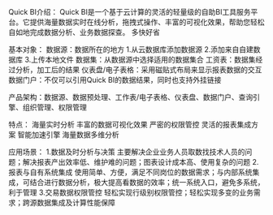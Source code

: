 Quick BI介绍：
	Quick BI是一个基于云计算的灵活的轻量级的自助BI工具服务平台。它提供海量数据实时在线分析，拖拽式操作、丰富的可视化效果，帮助您轻松自如地完成数据分析、业务数据探查。	多快好省

基本对象：
	数据源：数据所在的地方 1.从云数据库添加数据源 2.添加来自自建数据库 3.上传本地文件
	数据集：从数据源中选择适用的数据集合
	工资表：数据集经过分析，加工后的结果
	仪表盘/电子表格：采用磁贴式布局来显示报表数据的交互
	数据门户：不仅可以引用Quick BI的数据结果，同时也支持外挂链接
	
产品架构：数据源、数据预处理、工作表/电子表格、仪表盘、数据门户、查询引擎、组织管理、权限管理

特点：
	海量实时分析
	丰富的数据可视化效果
	严密的权限管控
	灵活的报表集成方案
	智能加速引擎
	海量数据多维分析
	
应用场景：
	1.数据及时分析与决策
		主要解决企业业务人员取数找技术人员的问题；解决报表产出效率低、维护难的问题；图表设计成本高、使用复杂的问题
	2.报表与自有系统集成
		使用简单、方便，满足不同岗位的数据需求；与内部系统集成，可结合进行数据分析，极大提高看数据的效率；统一系统入口，避免多系统，利于管理
	3.交易数据权限管控
		轻松实现行级别权限管控；轻松实现多变的业务需求；跨源数据集成及计算性能保障
